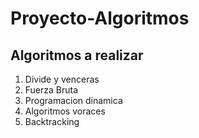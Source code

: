 # Proyecto-Algoritmos
<h2>Algoritmos a realizar</h2>

<ol>
    <li>Divide y venceras</li>
    <li>Fuerza Bruta</li>
    <li>Programacion dinamica</li>
    <li>Algoritmos voraces</li>
    <li>Backtracking</li>
</ol>
